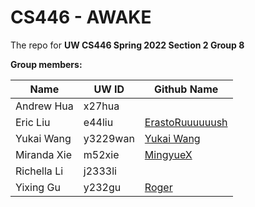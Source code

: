 # CS446 - AWAKE
The repo for **UW CS446 Spring 2022 Section 2 Group 8**

**Group members:**

| Name        | UW ID    | Github Name                                           |
| ----------- | -------- | ----------------------------------------------------- |
| Andrew Hua  | x27hua   |                                                       |
| Eric Liu    | e44liu   | [ErastoRuuuuuush](https://github.com/ErastoRuuuuuush) |
| Yukai Wang  | y3229wan | [Yukai Wang](https://github.com/kew6688)              |
| Miranda Xie | m52xie   | [MingyueX](https://github.com/MingyueX)               |
| Richella Li | j2333li  |                                                       |
| Yixing Gu   | y232gu   | [Roger](https://github.com/Roger-Gu)                  | 

